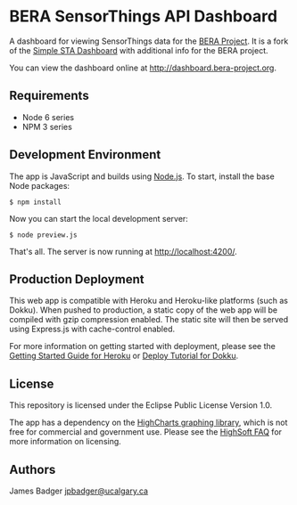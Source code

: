 # BERA SensorThings API Dashboard

A dashboard for viewing SensorThings data for the [BERA Project](http://www.bera-project.org). It is a fork of the [Simple STA Dashboard](https://github.com/GeoSensorWebLab/sensorthings-dashboard) with additional info for the BERA project.

You can view the dashboard online at http://dashboard.bera-project.org.

## Requirements

* Node 6 series
* NPM 3 series

## Development Environment

The app is JavaScript and builds using [Node.js](https://nodejs.org/). To start, install the base Node packages:

    $ npm install

Now you can start the local development server:

    $ node preview.js

That's all. The server is now running at [http://localhost:4200/](http://localhost:4200/).

## Production Deployment

This web app is compatible with Heroku and Heroku-like platforms (such as Dokku). When pushed to production, a static copy of the web app will be compiled with gzip compression enabled. The static site will then be served using Express.js with cache-control enabled.

For more information on getting started with deployment, please see the [Getting Started Guide for Heroku](https://devcenter.heroku.com/start) or [Deploy Tutorial for Dokku](http://dokku.viewdocs.io/dokku/application-deployment/).

## License

This repository is licensed under the Eclipse Public License Version 1.0.

The app has a dependency on the [HighCharts graphing library](http://www.highcharts.com/), which is not free for commercial and government use. Please see the [HighSoft FAQ](https://shop.highsoft.com/faq) for more information on licensing.

## Authors

James Badger <jpbadger@ucalgary.ca>
